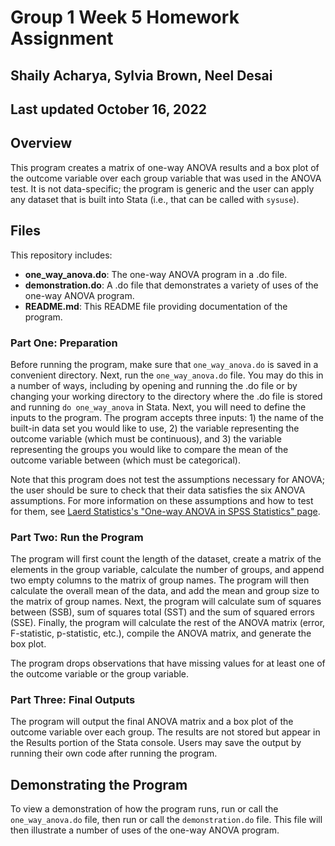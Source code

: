 # Group 1 Week 5 Homework Assignment
## Shaily Acharya, Sylvia Brown, Neel Desai
## Last updated October 16, 2022

## Overview

This program creates a matrix of one-way ANOVA results and a box plot of the outcome variable over each group variable that was used in the ANOVA test. It is not data-specific; the program is generic and the user can apply any dataset that is built into Stata (i.e., that can be called with `sysuse`).

## Files
This repository includes: 

- **one_way_anova.do**: The one-way ANOVA program in a .do file.
- **demonstration.do**: A .do file that demonstrates a variety of uses of the one-way ANOVA program.
- **README.md**: This README file providing documentation of the program.

### Part One: Preparation

Before running the program, make sure that `one_way_anova.do` is saved in a convenient directory. Next, run the `one_way_anova.do` file. You may do this in a number of ways, including by opening and running the .do file or by changing your working directory to the directory where the .do file is stored and running `do one_way_anova` in Stata. Next, you will need to define the inputs to the program. The program accepts three inputs: 1) the name of the built-in data set you would like to use, 2) the variable representing the outcome variable (which must be continuous), and 3) the variable representing the groups you would like to compare the mean of the outcome variable between (which must be categorical).

Note that this program does not test the assumptions necessary for ANOVA; the user should be sure to check that their data satisfies the six ANOVA assumptions. For more information on these assumptions and how to test for them, see [Laerd Statistics's "One-way ANOVA in SPSS Statistics" page](https://statistics.laerd.com/spss-tutorials/one-way-anova-using-spss-statistics.php).

### Part Two: Run the Program

The program will first count the length of the dataset, create a matrix of the elements in the group variable, calculate the number of groups, and append two empty columns to the matrix of group names. The program will then calculate the overall mean of the data, and add the mean and group size to the matrix of group names. Next, the program will calculate sum of squares between (SSB), sum of squares total (SST) and the sum of squared errors (SSE). Finally, the program will calculate the rest of the ANOVA matrix (error, F-statistic, p-statistic, etc.), compile the ANOVA matrix, and generate the box plot.

The program drops observations that have missing values for at least one of the outcome variable or the group variable.

### Part Three: Final Outputs

The program will output the final ANOVA matrix and a box plot of the outcome variable over each group. The results are not stored but appear in the Results portion of the Stata console. Users may save the output by running their own code after running the program.

## Demonstrating the Program

To view a demonstration of how the program runs, run or call the `one_way_anova.do` file, then run or call the `demonstration.do` file. This file will then illustrate a number of uses of the one-way ANOVA program.